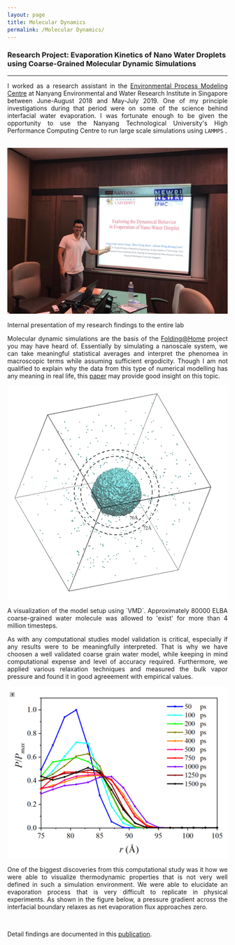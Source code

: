 ```yaml
---
layout: page
title: Molecular Dynamics 
permalink: /Molecular Dynamics/
---
```

### Research Project: Evaporation Kinetics of Nano Water Droplets using Coarse-Grained Molecular Dynamic Simulations
---
<div align="justify">
I worked as a research assistant in the <a href="http://newri.ntu.edu.sg/Research/NEWRI%20Research%20Domain/EPMC/Pages/Overview.aspx">Environmental Process Modeling Centre</a> at
Nanyang Environmental and Water Research Institute in Singapore between June-August 2018 and May-July 2019.
One of my principle investigations during that period were on some of the science behind interfacial water evaporation.
I was fortunate enough to be given the opportunity to use the Nanyang Technological University's
High Performance Computing Centre to run large scale simulations using <code>LAMMPS</code> .<br />
</div>
<br />

<p align="center">
  <img width="auto" height="auto" src="/assets/photo6.JPG">
  <figcaption>Internal presentation of my research findings to the entire lab</figcaption>
</p>

<div align="justify">

Molecular dynamic simulations are the basis of the <a href="https://foldingathome.org/">Folding@Home</a> project you may have heard of. Essentially by simulating a nanoscale system, we can take meaningful statistical averages and interpret the phenomea in macroscopic terms while assuming sufficient ergodicity.
Though I am not qualified to explain why the data from this type of numerical modelling has any meaning in real life, this <a href="https://www.ncbi.nlm.nih.gov/pmc/articles/PMC2800798/pdf/nihms-127989.pdf">paper</a>
 may provide good insight on this topic.


<p align="center">
  <img width="auto" height="auto" src="/assets/photo420.jpg">
  <figcaption>A visualization of the model setup using `VMD`. Approximately 80000 ELBA coarse-grained water molecule was allowed to 'exist' for more than 4 million timesteps.</figcaption>
</p>

As with any computational studies model validation is critical, especially if any results were to be meaningfully interpreted. That is why we have choosen a well validated coarse grain water model,
 while keeping in mind computational expense and level of accuracy required. Furthermore, we applied various relaxation techniques and measured the bulk vapor pressure and found it in good agreeement with
 empirical values.

<p align="center">
  <img width="auto" height="auto" src="/assets/photo106.png">
</p>

One of the biggest discoveries from this computational study was it how we were able to visualize thermodynamic properties that is not very well defined in such a simulation environment.
We were able to elucidate an evaporation process that is very difficult to replicate in physical experiments. As shown in the figure below,
 a pressure gradient across the interfacial boundary relaxes as net evaporation flux approaches zero.<br />

<br />

Detail findings are documented in this <a href="https://www.sciencedirect.com/science/article/abs/pii/S0017931019349750?dgcid=rss_sd_all">publication</a>.
</div>
